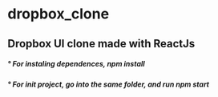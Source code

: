 # dropbox_clone

<div> <h2> Dropbox UI clone made with ReactJs </h2> </div>
<div> <h5> ° For instaling dependences, npm install </h5> </div>
<div> <h5> ° For init project, go into the same folder, and run npm start </h5> </div>